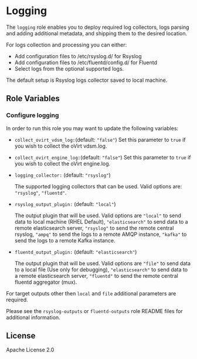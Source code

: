Logging
====================

The `logging` role enables you to deploy required log collectors, logs parsing and adding additional metadata, and shipping them
to the desired location.

For logs collection and processing you can either:
-  Add configuration files to /etc/rsyslog.d/ for Rsyslog
-  Add configuration files to /etc/fluentd/config.d/ for Fluentd
-  Select logs from the optional supported logs.

The default setup is Rsyslog logs collector saved to local machine.


Role Variables
--------------

### Configure logging

In order to run this role you may want to update the following variables:

- `collect_ovirt_vdsm_log:`(default: `"false"`)
  Set this parameter to `true` if you wish to collect the oVirt vdsm.log.

- `collect_ovirt_engine_log:`(default: `"false"`)
  Set this parameter to `true` if you wish to collect the oVirt engine.log.

- `logging_collector:`  (default: `"rsyslog"`)

   The supported logging collectors that can be used.
   Valid options are:
   `"rsyslog"`, `"fluentd"`.

- `rsyslog_output_plugin:`  (default: `"local"`)

   The output plugin that will be used.
   Valid options are `"local"` to send data to local machine (RHEL Default),
   `"elasticsearch"` to send data to a remote elasticsearch server,
   `"rsyslog"` to send the remote central rsyslog,
   `"ampq"` to send the logs to a remote AMQP instance,
   `"kafka"` to send the logs to a remote Kafka instance.

- `fluentd_output_plugin:`  (default: `"elasticsearch"`)

   The output plugin that will be used.
   Valid options are `"file"` to send data to a local file (Use only for debugging),
   `"elasticsearch"` to send data to a remote elasticsearch server,
   `"fluentd"` to send the remote central fluentd aggregator (mux).

For target outputs other then `local` and `file` additional parameters are required.

Please see the `rsyslog-outputs` or `fluentd-outputs` role README files for additional information.

License
-------

Apache License 2.0


